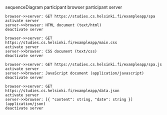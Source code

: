 sequenceDiagram
    participant browser
    participant server

    browser->>server: GET https://studies.cs.helsinki.fi/exampleapp/spa
    activate server
    server->>browser: HTML document (text/html)
    deactivate server

    browser->>server: GET https://studies.cs.helsinki.fi/exampleapp/main.css
    activate server
    server->>browser: CSS document (text/css)
    deactivate server

    browser->>server: GET https://studies.cs.helsinki.fi/exampleapp/spa.js
    activate server
    server->>browser: JavaScript document (application/javascript)
    deactivate server

    browser->>server: GET https://studies.cs.helsinki.fi/exampleapp/data.json
    activate server
    server->>browser: [{ "content": string, "date": string }] (application/json)
    deactivate server

